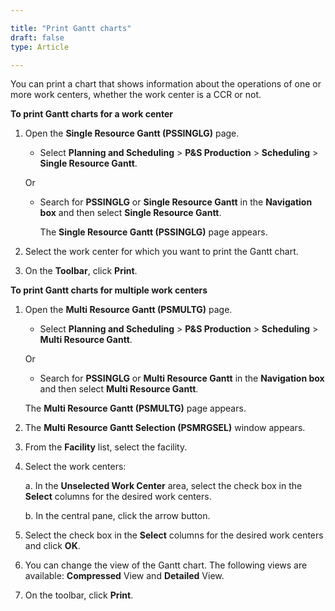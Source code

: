 ```yaml
---

title: "Print Gantt charts"
draft: false
type: Article

---
```


You can print a chart that shows information about the operations of one or more work centers, whether the work center is a CCR or not.

**To print Gantt charts for a work center**

1. Open the **Single Resource Gantt (PSSINGLG)** page.

    - Select **Planning and Scheduling** > **P&S Production** > **Scheduling**  > **Single Resource Gantt**.

    Or

    - Search for **PSSINGLG** or **Single Resource Gantt** in the **Navigation box** and then select **Single Resource Gantt**.

        The **Single Resource Gantt (PSSINGLG)**  page appears.

2. Select the work center for which you want to print the Gantt chart.

3. On the **Toolbar**, click **Print**.

**To print Gantt charts for multiple work centers**

1. Open the **Multi Resource Gantt (PSMULTG)** page.

    - Select **Planning and Scheduling** > **P&S Production** > **Scheduling**  > **Multi Resource Gantt**.

    Or

    - Search for **PSSINGLG** or **Multi Resource Gantt** in the **Navigation box** and then select **Multi Resource Gantt**.

    The **Multi Resource Gantt (PSMULTG)**  page appears.

2. The **Multi Resource Gantt Selection (PSMRGSEL)** window appears.

3. From the **Facility** list, select the facility.

4. Select the work centers:

    a. In the **Unselected Work Center** area, select the check box in the **Select** columns for the desired work centers.

    b. In the central pane, click the arrow button.

5. Select the check box in the **Select** columns for the desired work centers and click **OK**.

6. You can change the view of the Gantt chart. The following views are available: **Compressed** View and **Detailed** View.

7. On the toolbar, click **Print**.

​